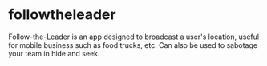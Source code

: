 # followtheleader
Follow-the-Leader is an app designed to broadcast a user's location, useful for mobile business such as food trucks, etc. Can also be used to sabotage your team in hide and seek.
